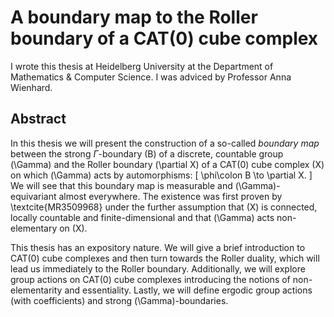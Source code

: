 A boundary map to the Roller boundary of a CAT(0) cube complex
====================================================================

I wrote this thesis at Heidelberg University at the Department of Mathematics & Computer Science. I was adviced by Professor Anna Wienhard. 

Abstract
---------

In this thesis we will present the construction of a so-called *boundary map* between the strong $\Gamma$-boundary \(B\) of a discrete, countable group \(\Gamma\) and the Roller boundary \(\partial X\) of a CAT(0) cube complex \(X\) on which \(\Gamma\) acts by automorphisms:
\[
  \phi\colon B \to \partial X.
\]
We will see that this boundary map is measurable and \(\Gamma\)-equivariant almost everywhere. The existence was first proven by \textcite{MR3509968} under the further assumption that \(X\) is connected, locally countable and finite-dimensional and that \(\Gamma\) acts non-elementary on \(X\). 

This thesis has an expository nature. We will give a brief introduction to CAT(0) cube complexes and then turn towards the Roller duality, which will lead us immediately to the Roller boundary. Additionally, we will explore group actions on CAT(0) cube complexes introducing the notions of non-elementarity and essentiality. Lastly, we will define ergodic group actions (with coefficients) and strong \(\Gamma\)-boundaries.


